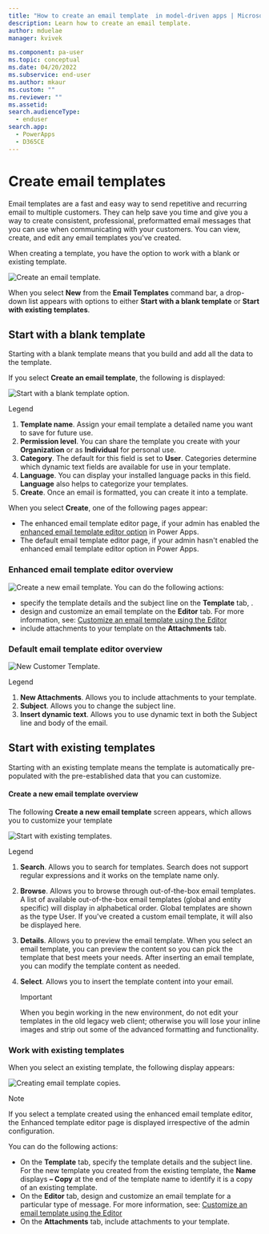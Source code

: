 ```yaml
---
title: "How to create an email template  in model-driven apps | MicrosoftDocs"
description: Learn how to create an email template.
author: mduelae
manager: kvivek

ms.component: pa-user
ms.topic: conceptual
ms.date: 04/20/2022
ms.subservice: end-user
ms.author: mkaur
ms.custom: ""
ms.reviewer: ""
ms.assetid: 
search.audienceType: 
  - enduser
search.app: 
  - PowerApps
  - D365CE
---
```


# Create email templates

Email templates are a fast and easy way to send repetitive and recurring email to multiple customers. They can help save you time and give you a way to create consistent, professional, preformatted email messages that you can use when communicating with your customers. You can view, create, and edit any email templates you've created.

When creating a template, you have the option to work with a blank or existing template.

   ![Create an email template.](media\email-how-to-create-an-email-template-1a.png "Create an email template")

When you select **New** from the **Email Templates** command bar, a drop-down list appears with options to either **Start with a blank template** or **Start with existing templates**.

## Start with a blank template

Starting with a blank template means that you build and add all the data to the template.

If you select **Create an email template**, the following is displayed:

   ![Start with a blank template option.](media\email-create-an-email-template-1a.png "Start  with a blank template option")

Legend 
   1. **Template name**. Assign your email template a detailed name you want to save for future use.
   2. **Permission level**. You can share the template you create with your **Organization** or as  **Individual** for personal use.
   3. **Category**. The default for this field is set to **User**. Categories determine which dynamic text fields are available for use in your template.
   4. **Language**. You can display your installed language packs in this field. **Language** also helps to categorize your templates. 
   5. **Create**. Once an email is formatted, you can create it into a template.

When you select **Create**, one of the following pages appear:
- The enhanced email template editor page, if your admin has enabled the [enhanced email template editor option](cs_email_template_builder.md) in Power Apps.
- The default email template editor page, if your admin hasn't enabled the enhanced email template editor option in Power Apps. 

### Enhanced email template editor overview

   ![Create a new email template.](media\email-template-enh.png "Start  with a blank template option")
You can do the following actions:

- specify the template details and the subject line on the **Template** tab, .
- design and customize an email template on the **Editor** tab. For more information, see: [Customize an email template using the Editor](cs-template-options.md)
- include attachments to your template on the **Attachments** tab.

### Default email template editor overview

   ![New Customer Template.](media\email-new-customer-template-1c.png "New Customer Template")

Legend 
   1. **New Attachments**. Allows you to include attachments to your template. 
   2. **Subject**. Allows you to change the subject line.
   3. **Insert dynamic text**. Allows you to use dynamic text in both the Subject line and body of the email.

## Start with existing templates

Starting with an existing template means the template is automatically pre-populated with the pre-established data that you can customize.

#### Create a new email template overview

The following **Create a new email template** screen appears, which allows you to customize your template

  ![Start with existing templates.](media\email-start-with-existing-templates-1a.png "Start with existing templates")

   Legend
   1. **Search**. Allows you to search for templates. Search does not support regular expressions and it works on the template name only.
   2. **Browse**. Allows you to browse through out-of-the-box email templates. A list of available out-of-the-box email templates (global and entity specific) will display in alphabetical order. Global templates are shown as the type User. If you've created a custom email template, it will also be displayed here. 
   3. **Details**. Allows you to preview the email template.  When you select an email template, you can preview the content so you can pick the template that best meets your needs. After inserting an email template, you can modify the template content as needed.
   3. **Select**. Allows you to insert the template content into your email.

      > [!Important] 
      > When you begin working in the new environment, do not edit your templates in the old legacy web client; otherwise you will lose your inline images and strip out some of the advanced formatting and functionality.

### Work with existing templates

When you select an existing template, the following display appears:

   ![Creating email template copies.](media\email-template-copy-1a.png "Creating email template copies")
   
> [!NOTE]
> If you select a template created using the enhanced email template editor, the Enhanced template editor page is displayed irrespective of the admin configuration.
   
You can do the following actions:

- On the **Template** tab, specify the template details and the subject line. For the new template you created from the existing template, the **Name** displays **– Copy** at the end of the template name to identify it is a copy of an existing template.
- On the **Editor** tab, design and customize an email template for a particular type of  message. For more information, see: [Customize an email template using the Editor](cs-template-options.md)
- On the **Attachments** tab, include attachments to your template.

